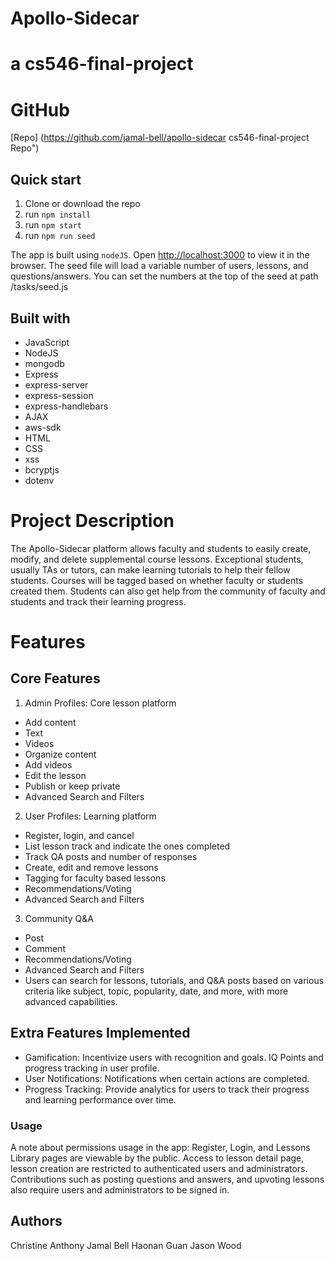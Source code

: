 # Apollo-Sidecar
# a cs546-final-project

# GitHub
[Repo] (https://github.com/jamal-bell/apollo-sidecar cs546-final-project Repo")

## Quick start

1. Clone or download the repo
2. run `npm install`
3. run `npm start`
4. run `npm run seed`

The app is built using `nodeJS`. Open [http://localhost:3000](http://localhost:3000) to view it in the browser. 
The seed file will load a variable number of users, lessons, and questions/answers. You can set the numbers at the top of the seed at path /tasks/seed.js

## Built with
- JavaScript
- NodeJS
- mongodb
- Express
- express-server
- express-session
- express-handlebars
- AJAX
- aws-sdk
- HTML
- CSS
- xss
- bcryptjs
- dotenv

# Project Description
The Apollo-Sidecar platform allows faculty and students to easily create, modify, and delete supplemental course lessons. Exceptional students, usually TAs or tutors, can make learning tutorials to help their fellow students. Courses will be tagged based on whether faculty or students created them. Students can also get help from the community of faculty and students and track their learning progress.

# Features
## Core Features
1.	Admin Profiles: Core lesson platform
- Add content
- Text
- Videos
- Organize content
- Add videos
- Edit the lesson
- Publish or keep private
- Advanced Search and Filters

2.	User Profiles: Learning platform
- Register, login, and cancel
- List lesson track and indicate the ones completed
- Track QA posts and number of responses
- Create, edit and remove lessons
- Tagging for faculty based lessons
- Recommendations/Voting
- Advanced Search and Filters

3.	Community Q&A 
- Post
- Comment
- Recommendations/Voting
- Advanced Search and Filters
- Users can search for lessons, tutorials, and Q&A posts based on various criteria like subject, topic, popularity, date, and more, with more advanced capabilities.

## Extra Features Implemented

- Gamification: Incentivize users with recognition and goals. IQ Points and progress tracking in user profile.
- User Notifications: Notifications when certain actions are completed.
- Progress Tracking: Provide analytics for users to track their progress and learning performance over time.


### Usage
A note about permissions usage in the app:
Register, Login, and Lessons Library pages are viewable by the public.
Access to lesson detail page, lesson creation are restricted to authenticated users and administrators. Contributions such as posting questions and answers, and upvoting lessons also require users and administrators to be signed in.

## Authors
Christine Anthony
Jamal Bell
Haonan Guan
Jason Wood
